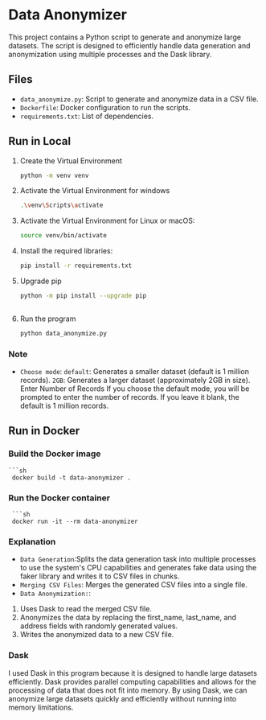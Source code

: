 # Data Anonymizer

This project contains a Python script to generate and anonymize large datasets. The script is designed to efficiently handle data generation and anonymization using multiple processes and the Dask library.
## Files

- `data_anonymize.py`: Script to generate and anonymize data in a CSV file.
- `Dockerfile`: Docker configuration to run the scripts.
- `requirements.txt`: List of dependencies.

## Run in Local
1. Create the Virtual Environment
    ```sh
    python -m venv venv
2. Activate the Virtual Environment for windows
      ```sh
     .\venv\Scripts\activate
2. Activate the Virtual Environment for Linux or macOS:
     ```sh
     source venv/bin/activate
3. Install the required libraries:
   ```sh
   pip install -r requirements.txt
4. Upgrade pip

   ```sh
   python -m pip install --upgrade pip
 
5. Run the program
    ```sh
    python data_anonymize.py

### Note
- `Choose mode`:
`default`: Generates a smaller dataset (default is 1 million records).
`2GB`: Generates a larger dataset (approximately 2GB in size).
Enter Number of Records
If you choose the default mode, you will be prompted to enter the number of records. If you leave it blank, the default is 1 million records.

## Run in Docker
###  Build the Docker image
    ```sh
     docker build -t data-anonymizer .
###  Run the Docker container
     ```sh
     docker run -it --rm data-anonymizer
### Explanation
- `Data Generation`:Splits the data generation task into multiple processes to use the system's CPU capabilities and generates fake data using the faker library and writes it to CSV files in chunks.
- `Merging CSV Files`: Merges the generated CSV files into a single file.
- `Data Anonymization:`: 
1. Uses Dask to read the merged CSV file.
2. Anonymizes the data by replacing the first_name, last_name, and address fields with randomly generated values.
3. Writes the anonymized data to a new CSV file.

### Dask
I used Dask in this program because it is designed to handle large datasets efficiently. Dask provides parallel computing capabilities and allows for the processing of data that does not fit into memory. By using Dask, we can anonymize large datasets quickly and efficiently without running into memory limitations.


